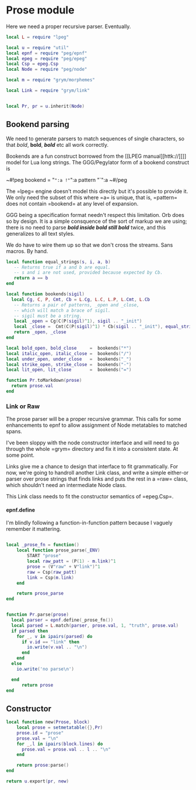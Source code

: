 # Prose module

  Here we need a proper recursive parser.  Eventually.

```lua
local L = require "lpeg"

local u = require "util"
local epnf = require "peg/epnf"
local epeg = require "peg/epeg"
local Csp = epeg.Csp
local Node = require "peg/node"

local m = require "grym/morphemes"

local Link = require "grym/link"


local Pr, pr = u.inherit(Node)
```
## Bookend parsing

  We need to generate parsers to match sequences of single characters, so
that *bold*, **bold**, ***bold*** etc all work correctly.


Bookends are a fun construct borrowed from the [[LPEG manual][httk://]]]]
model for Lua long strings.  The GGG/Pegylator form of a bookend construct
is 


~#!peg
    bookend = "`":a !"`":a pattern  "`":a
~#/peg


The =lpeg= engine doesn't model this directly but it's possible to provide
it.  We only need the subset of this where =a= is unique, that is, =pattern=
does not contain =bookend= at any level of expansion. 


GGG being a specification format needn't respect this limitation.  Orb
does so by design.  It is a simple consquence of the sort of markup we are
using; there is no need to parse ***bold **inside bold** still bold*** twice,
and this generalizes to all text styles. 


We do have to wire them up so that we don't cross the streams.  Sans macros.
By hand. 


```lua
local function equal_strings(s, i, a, b)
   -- Returns true if a and b are equal.
   -- s and i are not used, provided because expected by Cb.
   return a == b
end

local function bookends(sigil)
  local Cg, C, P, Cmt, Cb = L.Cg, L.C, L.P, L.Cmt, L.Cb
   -- Returns a pair of patterns, _open and _close,
   -- which will match a brace of sigil.
   -- sigil must be a string. 
   local _open = Cg(C(P(sigil)^1), sigil .. "_init")
   local _close =  Cmt(C(P(sigil)^1) * Cb(sigil .. "_init"), equal_strings)
   return _open, _close
end

local bold_open, bold_close     =  bookends("*")
local italic_open, italic_close =  bookends("/")
local under_open, under_close   =  bookends("_")
local strike_open, strike_close =  bookends("-")
local lit_open, lit_close       =  bookends("=")
```
```lua
function Pr.toMarkdown(prose)
  return prose.val
end
```
### Link or Raw

  The prose parser will be a proper recursive grammar.  This calls for some
enhancements to epnf to allow assignment of Node metatables to matched spans.


I've been sloppy with the node constructor interface and will need to go through
the whole =grym= directory and fix it into a consistent state.  At some point.


Links give me a chance to design that interface to fit grammatically. For now,
we're going to handroll another Link class, and write a simple either-or parser
over prose strings that finds links and puts the rest in a =raw= class, which
shouldn't need an intermediate Node class. 


This Link class needs to fit the constructor semantics of =epeg.Csp=.


#### epnf.define

  I'm blindly following a function-in-function pattern because I vaguely
remember it mattering.

```lua

local _prose_fn = function()
    local function prose_parse(_ENV)
        START "prose"
        local raw_patt = (P(1) - m.link)^1
        prose = (V"raw" + V"link")^1
        raw = Csp(raw_patt)
        link = Csp(m.link)
    end

    return prose_parse
end


function Pr.parse(prose)
  local parser = epnf.define(_prose_fn())
  local parsed = L.match(parser, prose.val, 1, "truth", prose.val)
  if parsed then
    for _, v in ipairs(parsed) do
      if v.id == "link" then
        io.write(v.val .. "\n")
      end
    end
  else
    io.write('no parse\n')

  end
      return prose
end
```
## Constructor

```lua
local function new(Prose, block)
    local prose = setmetatable({},Pr)
    prose.id = "prose"
    prose.val = "\n"
    for _,l in ipairs(block.lines) do
      prose.val = prose.val .. l .. "\n"
    end

    return prose:parse()
end
```
```lua
return u.export(pr, new)
```
